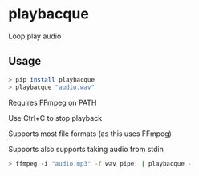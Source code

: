 # playbacque

Loop play audio

## Usage

```sh
> pip install playbacque
> playbacque "audio.wav"
```

Requires [FFmpeg](https://www.ffmpeg.org/) on PATH

Use Ctrl+C to stop playback

Supports most file formats (as this uses FFmpeg)

Supports also supports taking audio from stdin

```sh
> ffmpeg -i "audio.mp3" -f wav pipe: | playbacque -
```
